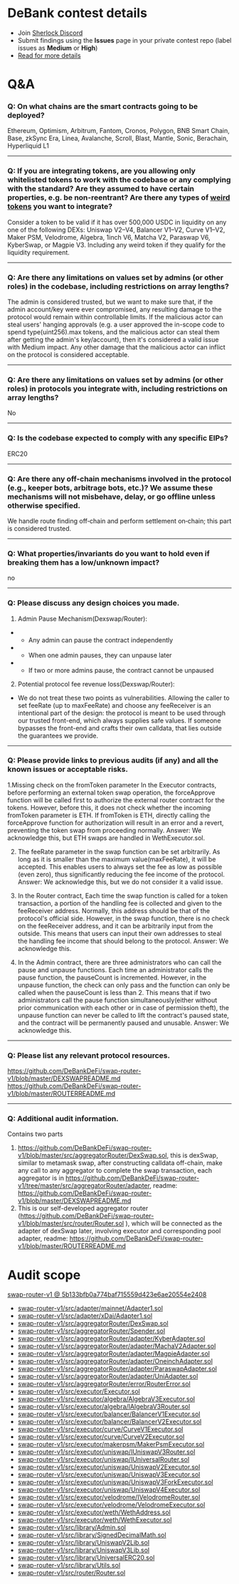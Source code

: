 # DeBank contest details

- Join [Sherlock Discord](https://discord.gg/MABEWyASkp)
- Submit findings using the **Issues** page in your private contest repo (label issues as **Medium** or **High**)
- [Read for more details](https://docs.sherlock.xyz/audits/watsons)

# Q&A

### Q: On what chains are the smart contracts going to be deployed?
Ethereum, Optimism, Arbitrum, Fantom, Cronos, Polygon, BNB Smart Chain, Base, zkSync Era, Linea, Avalanche, Scroll, Blast, Mantle, Sonic, Berachain, Hyperliquid L1 

___

### Q: If you are integrating tokens, are you allowing only whitelisted tokens to work with the codebase or any complying with the standard? Are they assumed to have certain properties, e.g. be non-reentrant? Are there any types of [weird tokens](https://github.com/d-xo/weird-erc20) you want to integrate?
Consider a token to be valid if it has over 500,000 USDC in liquidity on any one of the following DEXs: Uniswap V2–V4, Balancer V1–V2, Curve V1–V2, Maker PSM, Velodrome, Algebra, 1inch V6, Matcha V2, Paraswap V6, KyberSwap, or Magpie V3. Including any weird token if they qualify for the liquidity requirement.
___

### Q: Are there any limitations on values set by admins (or other roles) in the codebase, including restrictions on array lengths?
The admin is considered trusted, but we want to make sure that, if the admin account/key were ever compromised, any resulting damage to the protocol would remain within controllable limits. If the malicious actor can steal users' hanging approvals (e.g. a user approved the in-scope code to spend type(uint256).max tokens, and the malicious actor can steal them after getting the admin's key/account), then it's considered a valid issue with Medium impact. Any other damage that the malicious actor can inflict on the protocol is considered acceptable.
___

### Q: Are there any limitations on values set by admins (or other roles) in protocols you integrate with, including restrictions on array lengths?
No
___

### Q: Is the codebase expected to comply with any specific EIPs?
ERC20
___

### Q: Are there any off-chain mechanisms involved in the protocol (e.g., keeper bots, arbitrage bots, etc.)? We assume these mechanisms will not misbehave, delay, or go offline unless otherwise specified.
We handle route finding off‑chain and perform settlement on‑chain; this part is considered trusted.
___

### Q: What properties/invariants do you want to hold even if breaking them has a low/unknown impact?
no
___

### Q: Please discuss any design choices you made.
1. Admin Pause Mechanism(Dexswap/Router):
 *    - Any admin can pause the contract independently
 *    - When one admin pauses, they can unpause later
 *    - If two or more admins pause, the contract cannot be unpaused
2.  Potential protocol fee revenue loss(Dexswap/Router):
-    We do not treat these two points as vulnerabilities. Allowing the caller to set feeRate (up to maxFeeRate) and choose any feeReceiver is an intentional part of the design: the protocol is meant to be used through our trusted front-end, which always supplies safe values. If someone bypasses the front-end and crafts their own calldata, that lies outside the guarantees we provide.
___

### Q: Please provide links to previous audits (if any) and all the known issues or acceptable risks.
1.Missing check on the fromToken parameter
In the Executor contracts, before performing an external token swap operation, the forceApprove function will be called first to authorize the external router contract for the tokens. However, before this, it does not check whether the incoming fromToken parameter is ETH. If fromToken is ETH, directly calling the forceApprove function for authorization will result in an error and a revert, preventing the token swap from proceeding normally.
Answer: We acknowledge this, but ETH swaps are handled in WethExecutor.sol.

2. The feeRate parameter in the swap function can be set arbitrarily. As long as it is smaller than the maximum value(maxFeeRate), it will be accepted. This enables users to always set the fee as low as possible (even zero), thus significantly reducing the fee income of the protocol.
Answer: We acknowledge this, but we do not consider it a valid issue.

3. In the Router contract, Each time the swap function is called for a token transaction, a portion of the handling fee is collected and given to the feeReceiver address. Normally, this address should be that of the protocol's official side. However, in the swap function, there is no check on the feeReceiver address, and it can be arbitrarily input from the outside. This means that users can input their own addresses to steal the handling fee income that should belong to the protocol.
Answer: We acknowledge this.

4. In the Admin contract, there are three administrators who can call the pause and unpause functions. Each time an administrator calls the pause function, the pauseCount is incremented. However, in the unpause function, the check can only pass and the function can only be called when the pauseCount is less than 2. This means that if two administrators call the pause function simultaneously(either without prior communication with each other or in case of permission theft), the unpause function can never be called to lift the contract's paused state, and the contract will be permanently paused and unusable.
Answer: We acknowledge this.

___

### Q: Please list any relevant protocol resources.
https://github.com/DeBankDeFi/swap-router-v1/blob/master/DEXSWAPREADME.md
https://github.com/DeBankDeFi/swap-router-v1/blob/master/ROUTERREADME.md


___

### Q: Additional audit information.
Contains two parts
1. https://github.com/DeBankDeFi/swap-router-v1/blob/master/src/aggregatorRouter/DexSwap.sol, this is dexSwap, similar to metamask swap, after constructing calldata off-chain, make any call to any aggregator to complete the swap transaction, each aggregator is in https://github.com/DeBankDeFi/swap-router-v1/tree/master/src/aggregatorRouter/adapter, readme: https://github.com/DeBankDeFi/swap-router-v1/blob/master/DEXSWAPREADME.md
2. This is our self-developed aggregator router (https://github.com/DeBankDeFi/swap-router-v1/blob/master/src/router/Router.sol ), which will be connected as the adapter of dexSwap later, involving executor and corresponding pool adapter, readme: https://github.com/DeBankDeFi/swap-router-v1/blob/master/ROUTERREADME.md


# Audit scope

[swap-router-v1 @ 5b133bfb0a774baf715559d423e6ae20554e2408](https://github.com/DeBankDeFi/swap-router-v1/tree/5b133bfb0a774baf715559d423e6ae20554e2408)
- [swap-router-v1/src/adapter/mainnet/Adapter1.sol](swap-router-v1/src/adapter/mainnet/Adapter1.sol)
- [swap-router-v1/src/adapter/xDai/Adapter1.sol](swap-router-v1/src/adapter/xDai/Adapter1.sol)
- [swap-router-v1/src/aggregatorRouter/DexSwap.sol](swap-router-v1/src/aggregatorRouter/DexSwap.sol)
- [swap-router-v1/src/aggregatorRouter/Spender.sol](swap-router-v1/src/aggregatorRouter/Spender.sol)
- [swap-router-v1/src/aggregatorRouter/adapter/KyberAdapter.sol](swap-router-v1/src/aggregatorRouter/adapter/KyberAdapter.sol)
- [swap-router-v1/src/aggregatorRouter/adapter/MachaV2Adapter.sol](swap-router-v1/src/aggregatorRouter/adapter/MachaV2Adapter.sol)
- [swap-router-v1/src/aggregatorRouter/adapter/MagpieAdapter.sol](swap-router-v1/src/aggregatorRouter/adapter/MagpieAdapter.sol)
- [swap-router-v1/src/aggregatorRouter/adapter/OneinchAdapter.sol](swap-router-v1/src/aggregatorRouter/adapter/OneinchAdapter.sol)
- [swap-router-v1/src/aggregatorRouter/adapter/ParaswapAdapter.sol](swap-router-v1/src/aggregatorRouter/adapter/ParaswapAdapter.sol)
- [swap-router-v1/src/aggregatorRouter/adapter/UniAdapter.sol](swap-router-v1/src/aggregatorRouter/adapter/UniAdapter.sol)
- [swap-router-v1/src/aggregatorRouter/error/RouterError.sol](swap-router-v1/src/aggregatorRouter/error/RouterError.sol)
- [swap-router-v1/src/executor/Executor.sol](swap-router-v1/src/executor/Executor.sol)
- [swap-router-v1/src/executor/algebra/AlgebraV3Executor.sol](swap-router-v1/src/executor/algebra/AlgebraV3Executor.sol)
- [swap-router-v1/src/executor/algebra/IAlgebraV3Router.sol](swap-router-v1/src/executor/algebra/IAlgebraV3Router.sol)
- [swap-router-v1/src/executor/balancer/BalancerV1Executor.sol](swap-router-v1/src/executor/balancer/BalancerV1Executor.sol)
- [swap-router-v1/src/executor/balancer/BalancerV2Executor.sol](swap-router-v1/src/executor/balancer/BalancerV2Executor.sol)
- [swap-router-v1/src/executor/curve/CurveV1Executor.sol](swap-router-v1/src/executor/curve/CurveV1Executor.sol)
- [swap-router-v1/src/executor/curve/CurveV2Executor.sol](swap-router-v1/src/executor/curve/CurveV2Executor.sol)
- [swap-router-v1/src/executor/makerpsm/MakerPsmExecutor.sol](swap-router-v1/src/executor/makerpsm/MakerPsmExecutor.sol)
- [swap-router-v1/src/executor/uniswap/IUniswapV3Router.sol](swap-router-v1/src/executor/uniswap/IUniswapV3Router.sol)
- [swap-router-v1/src/executor/uniswap/IUniversalRouter.sol](swap-router-v1/src/executor/uniswap/IUniversalRouter.sol)
- [swap-router-v1/src/executor/uniswap/UniswapV2Executor.sol](swap-router-v1/src/executor/uniswap/UniswapV2Executor.sol)
- [swap-router-v1/src/executor/uniswap/UniswapV3Executor.sol](swap-router-v1/src/executor/uniswap/UniswapV3Executor.sol)
- [swap-router-v1/src/executor/uniswap/UniswapV3ForkExecutor.sol](swap-router-v1/src/executor/uniswap/UniswapV3ForkExecutor.sol)
- [swap-router-v1/src/executor/uniswap/UniswapV4Executor.sol](swap-router-v1/src/executor/uniswap/UniswapV4Executor.sol)
- [swap-router-v1/src/executor/velodrome/IVelodromeRouter.sol](swap-router-v1/src/executor/velodrome/IVelodromeRouter.sol)
- [swap-router-v1/src/executor/velodrome/VelodromeExecutor.sol](swap-router-v1/src/executor/velodrome/VelodromeExecutor.sol)
- [swap-router-v1/src/executor/weth/WethAddress.sol](swap-router-v1/src/executor/weth/WethAddress.sol)
- [swap-router-v1/src/executor/weth/WethExecutor.sol](swap-router-v1/src/executor/weth/WethExecutor.sol)
- [swap-router-v1/src/library/Admin.sol](swap-router-v1/src/library/Admin.sol)
- [swap-router-v1/src/library/SignedDecimalMath.sol](swap-router-v1/src/library/SignedDecimalMath.sol)
- [swap-router-v1/src/library/UniswapV2Lib.sol](swap-router-v1/src/library/UniswapV2Lib.sol)
- [swap-router-v1/src/library/UniswapV3Lib.sol](swap-router-v1/src/library/UniswapV3Lib.sol)
- [swap-router-v1/src/library/UniversalERC20.sol](swap-router-v1/src/library/UniversalERC20.sol)
- [swap-router-v1/src/library/Utils.sol](swap-router-v1/src/library/Utils.sol)
- [swap-router-v1/src/router/Router.sol](swap-router-v1/src/router/Router.sol)


